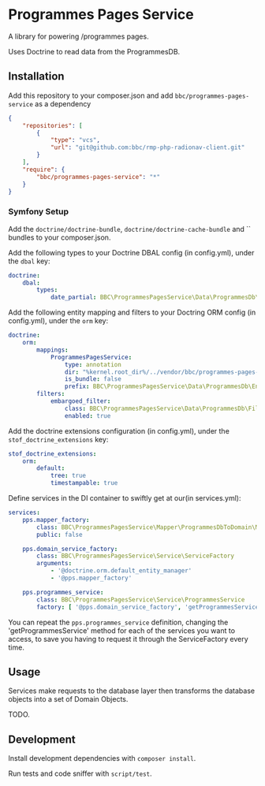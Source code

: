 Programmes Pages Service
========================

A library for powering /programmes pages.

Uses Doctrine to read data from the ProgrammesDB.

Installation
-----

Add this repository to your composer.json and add `bbc/programmes-pages-service`
as a dependency

```json
{
    "repositories": [
        {
            "type": "vcs",
            "url": "git@github.com:bbc/rmp-php-radionav-client.git"
        }
    ],
    "require": {
        "bbc/programmes-pages-service": "*"
    }
}
```

### Symfony Setup

Add the `doctrine/doctrine-bundle`, `doctrine/doctrine-cache-bundle` and 
`` bundles to your composer.json.

Add the following types to your Doctrine DBAL config (in config.yml), under the
`dbal` key:

```yaml
doctrine:
    dbal:
        types:
            date_partial: BBC\ProgrammesPagesService\Data\ProgrammesDb\Type\DatePartialType
```

Add the following entity mapping and filters to your Doctring ORM config (in
config.yml), under the `orm` key:

```yaml
doctrine:
    orm:
        mappings:
            ProgrammesPagesService:
                type: annotation
                dir: "%kernel.root_dir%/../vendor/bbc/programmes-pages-service/src/Data/ProgrammesDb/Entity"
                is_bundle: false
                prefix: BBC\ProgrammesPagesService\Data\ProgrammesDb\Entity
        filters:
            embargoed_filter:
                class: BBC\ProgrammesPagesService\Data\ProgrammesDb\Filter\EmbargoedFilter
                enabled: true
```

Add the doctrine extensions configuration (in config.yml), under the
`stof_doctrine_extensions` key:

```yaml
stof_doctrine_extensions:
    orm:
        default:
            tree: true
            timestampable: true
```

Define services in the DI container to swiftly get at our(in
services.yml):

```yaml
services:
    pps.mapper_factory:
        class: BBC\ProgrammesPagesService\Mapper\ProgrammesDbToDomain\MapperFactory
        public: false

    pps.domain_service_factory:
        class: BBC\ProgrammesPagesService\Service\ServiceFactory
        arguments:
            - '@doctrine.orm.default_entity_manager'
            - '@pps.mapper_factory'

    pps.programmes_service:
        class: BBC\ProgrammesPagesService\Service\ProgrammesService
        factory: [ '@pps.domain_service_factory', 'getProgrammesService']
```

You can repeat the `pps.programmes_service` definition, changing the
'getProgrammesService' method for each of the services you want to access, to
save you having to request it through the ServiceFactory every time.


Usage
-----

Services make requests to the database layer then transforms the database
objects into a set of Domain Objects.

TODO.

Development
-----------

Install development dependencies with `composer install`.

Run tests and code sniffer with `script/test`.
